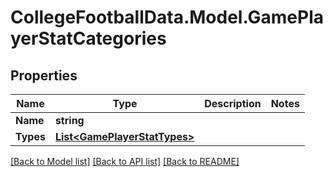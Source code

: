 # CollegeFootballData.Model.GamePlayerStatCategories

## Properties

Name | Type | Description | Notes
------------ | ------------- | ------------- | -------------
**Name** | **string** |  | 
**Types** | [**List&lt;GamePlayerStatTypes&gt;**](GamePlayerStatTypes.md) |  | 

[[Back to Model list]](../../README.md#documentation-for-models) [[Back to API list]](../../README.md#documentation-for-api-endpoints) [[Back to README]](../../README.md)

